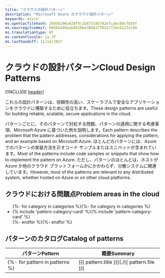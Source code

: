 ```yaml
---
title: "クラウドの設計パターン"
description: "Microsoft Azure のクラウド設計パターン"
keywords: Azure
ms.openlocfilehash: 264b8296a428f9c1b87314b782efcabc89cf010f
ms.sourcegitcommit: b0482d49aab0526be386837702e7724c61232c60
ms.translationtype: HT
ms.contentlocale: ja-JP
ms.lasthandoff: 11/14/2017
---
```

# <a name="cloud-design-patterns"></a><span data-ttu-id="c1de3-104">クラウドの設計パターン</span><span class="sxs-lookup"><span data-stu-id="c1de3-104">Cloud Design Patterns</span></span>

[!INCLUDE [header](../../_includes/header.md)]

<span data-ttu-id="c1de3-105">これらの設計パターンは、信頼性の高い、スケーラブルで安全なアプリケーションをクラウドに構築するために役立ちます。</span><span class="sxs-lookup"><span data-stu-id="c1de3-105">These design patterns are useful for building reliable, scalable, secure applications in the cloud.</span></span>

<span data-ttu-id="c1de3-106">パターンごとに、そのパターンで対処する問題、パターンの適用に関する考慮事項、Microsoft Azure に基づいた例を説明します。</span><span class="sxs-lookup"><span data-stu-id="c1de3-106">Each pattern describes the problem that the pattern addresses, considerations for applying the pattern, and an example based on Microsoft Azure.</span></span> <span data-ttu-id="c1de3-107">ほとんどのパターンには、Azure でのパターンの実装方法を示すコード サンプルまたはスニペットが含まれています。</span><span class="sxs-lookup"><span data-stu-id="c1de3-107">Most of the patterns include code samples or snippets that show how to implement the pattern on Azure.</span></span> <span data-ttu-id="c1de3-108">ただし、パターンのほとんどは、ホストが Azure か他のクラウド プラットフォームかにかかわらず、分散システムに関連しています。</span><span class="sxs-lookup"><span data-stu-id="c1de3-108">However, most of the patterns are relevant to any distributed system, whether hosted on Azure or on other cloud platforms.</span></span>

## <a name="problem-areas-in-the-cloud"></a><span data-ttu-id="c1de3-109">クラウドにおける問題点</span><span class="sxs-lookup"><span data-stu-id="c1de3-109">Problem areas in the cloud</span></span>

<ul id="categories" class="panel">
<span data-ttu-id="c1de3-110">{%- for category in categories %}</span><span class="sxs-lookup"><span data-stu-id="c1de3-110">{%- for category in categories %}</span></span>
    <li>
    <span data-ttu-id="c1de3-111">{% include 'pattern-category-card' %}</span><span class="sxs-lookup"><span data-stu-id="c1de3-111">{% include 'pattern-category-card' %}</span></span>
    </li>
<span data-ttu-id="c1de3-112">{%- endfor %}</span><span class="sxs-lookup"><span data-stu-id="c1de3-112">{%- endfor %}</span></span>
</ul>

## <a name="catalog-of-patterns"></a><span data-ttu-id="c1de3-113">パターンのカタログ</span><span class="sxs-lookup"><span data-stu-id="c1de3-113">Catalog of patterns</span></span>

| <span data-ttu-id="c1de3-114">パターン</span><span class="sxs-lookup"><span data-stu-id="c1de3-114">Pattern</span></span> | <span data-ttu-id="c1de3-115">概要</span><span class="sxs-lookup"><span data-stu-id="c1de3-115">Summary</span></span> |
| ------- | ------- |
<span data-ttu-id="c1de3-116">{%- for pattern in patterns %} | [{{ pattern.title }}](./{{ pattern.file }}) | {{ pattern.description }} | {%- endfor %}</span><span class="sxs-lookup"><span data-stu-id="c1de3-116">{%- for pattern in patterns %} | [{{ pattern.title }}](./{{ pattern.file }}) | {{ pattern.description }} | {%- endfor %}</span></span>
